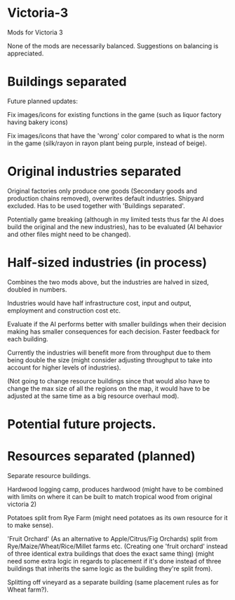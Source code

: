 # Victoria-3
Mods for Victoria 3

None of the mods are necessarily balanced.
Suggestions on balancing is appreciated. 

# Buildings separated
Future planned updates:

Fix images/icons for existing functions in the game (such as liquor factory having bakery icons) 

Fix images/icons that have the 'wrong' color compared to what is the norm in the game (silk/rayon in rayon plant being purple, instead of beige).

# Original industries separated

Original factories only produce one goods (Secondary goods and production chains removed), overwrites default industries. Shipyard excluded. Has to be used together with 'Buildings separated'.

Potentially game breaking (although in my limited tests thus far the AI does build the original and the new industries), has to be evaluated (AI behavior and other files might need to be changed).

# Half-sized industries (in process)

Combines the two mods above, but the industries are halved in sized, doubled in numbers.

Industries would have half infrastructure cost, input and output, employment and construction cost etc. 

Evaluate if the AI performs better with smaller buildings when their decision making has smaller consequences for each decision. Faster feedback for each building.

Currently the industries will benefit more from throughput due to them being double the size (might consider adjusting throughput to take into account for higher levels of industries).

(Not going to change resource buildings since that would also have to change the max size of all the regions on the map, it would have to be adjusted at the same time as a big resource overhaul mod).

# Potential future projects.

# Resources separated (planned)
Separate resource buildings.

Hardwood logging camp, produces hardwood (might have to be combined with limits on where it can be built to match tropical wood from original victoria 2)

Potatoes split from Rye Farm (might need potatoes as its own resource for it to make sense). 

'Fruit Orchard' (As an alternative to Apple/Citrus/Fig Orchards) split from Rye/Maize/Wheat/Rice/Millet farms etc. (Creating one 'fruit orchard' instead of  three identical extra buildings that does the exact same thing) (might need some extra logic in regards to placement if it's done instead of three buildings that inherits the same logic as the building they're split from).

Splitting off vineyard as a separate building (same placement rules as for Wheat farm?).
